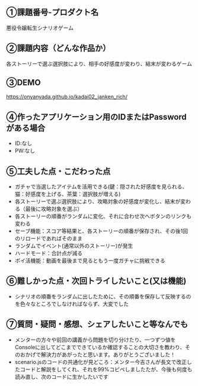 ## ①課題番号-プロダクト名

悪役令嬢転生シナリオゲーム

## ②課題内容（どんな作品か）

各ストーリーで選ぶ選択肢により、相手の好感度が変わり、結末が変わるゲーム

## ③DEMO

https://onyanyada.github.io/kadai02_janken_rich/

## ④作ったアプリケーション用のIDまたはPasswordがある場合

- ID:なし
- PW:なし

## ⑤工夫した点・こだわった点

- ガチャで当選したアイテムを活用できる(鍵：隠された好感度を見られる、猫：好感度を上げる、茶葉：選択肢が増える)
- 各ストーリーで選ぶ選択肢により、攻略対象の好感度が変化し、結末が変わる（最後に攻略対象を選ぶ）
- 各ストーリーの順番がランダムに変化、それに合わせ次へボタンのリンクも変わる
- セーブ機能：スコア等結果と、各ストーリーの順番が保存され、その後1回のリロードであればそのまま
- ランダムでイベント(通常以外のストーリー)が発生
- ハードモード：合計点が減る
- ポイ活機能：動画を最後まで見るともう一度ガチャに挑戦できる
  
## ⑥難しかった点・次回トライしたいこと(又は機能)

- シナリオの順番をランダムに出したために、その順番を保存して反映するのを色々なところでしなければならず、大変でした

## ⑦質問・疑問・感想、シェアしたいこと等なんでも

- メンターの方々や前回の講義から問題を切り分けたり、一つずつ値をConsoleに出してどこまでできているか確認することの大切さを教わり、そのおかげで解決力があがったと思います。ありがとうございました！
- scenario.jsのコードの共通化が見どころ：メンター今吉さんが長文で改正したコードと解説をしてくれ、それを99%コピペしましたたが、今後も何度も読み直し、次のコードに生かしたいです
